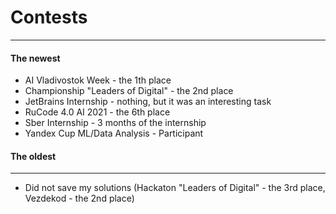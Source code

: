 # Contests

--- 
#### The newest
* AI Vladivostok Week - the 1th place
* Championship "Leaders of Digital" - the 2nd place
* JetBrains Internship - nothing, but it was an interesting task
* RuCode 4.0 AI 2021 - the 6th place
* Sber Internship - 3 months of the internship
* Yandex Cup ML/Data Analysis - Participant
#### The oldest
--- 

* Did not save my solutions (Hackaton "Leaders of Digital" - the 3rd place, Vezdekod - the 2nd place)
